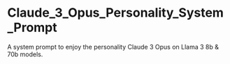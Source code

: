# Claude_3_Opus_Personality_System_Prompt
A system prompt to enjoy the personality Claude 3 Opus on Llama 3 8b &amp; 70b models.

